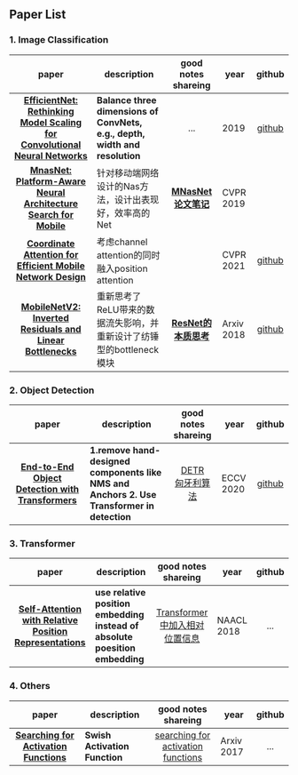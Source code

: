 ## Paper List

### 1. Image Classification

|                            paper                             | description                                                  |                     good notes shareing                      | year      |                           github                            |
| :----------------------------------------------------------: | ------------------------------------------------------------ | :----------------------------------------------------------: | --------- | :---------------------------------------------------------: |
| [__EfficientNet: Rethinking Model Scaling for Convolutional Neural Networks__](https://arxiv.org/abs/1905.11946) | __Balance three dimensions of ConvNets, e.g.,  depth, width and resolution__ |                             ...                              | 2019      | [github](https://github.com/lukemelas/EfficientNet-PyTorch) |
| [__MnasNet: Platform-Aware Neural Architecture Search for Mobile__](https://openaccess.thecvf.com/content_CVPR_2019/papers/Tan_MnasNet_Platform-Aware_Neural_Architecture_Search_for_Mobile_CVPR_2019_paper.pdf) | 针对移动端网络设计的Nas方法，设计出表现好，效率高的Net   | [__MNasNet论文笔记__](https://zhuanlan.zhihu.com/p/103802311) | CVPR 2019 |                                                             |
| [__Coordinate Attention for Efficient Mobile Network Design__](https://arxiv.org/abs/2103.02907) | 考虑channel attention的同时融入position attention            |                                                              | CVPR 2021 |  [github](https://github.com/Andrew-Qibin/CoordAttention)   |
| [__MobileNetV2: Inverted Residuals and Linear Bottlenecks__](https://arxiv.org/abs/1801.04381) | 重新思考了ReLU带来的数据流失影响，并重新设计了纺锤型的bottleneck模块            |           [__ResNet的本质思考__](https://zhuanlan.zhihu.com/p/60668529)   | Arxiv 2018 |  [github](https://github.com/tonylins/pytorch-mobilenet-v2)   |


### 2. Object Detection
|                            paper                             | description                                                  |                     good notes shareing                      | year      |                           github                            |
| :----------------------------------------------------------: | ------------------------------------------------------------ | :----------------------------------------------------------: | --------- | :---------------------------------------------------------: |
| [__End-to-End Object Detection with Transformers__](https://arxiv.org/abs/2005.12872) | __1.remove hand-designed components like NMS and Anchors  2. Use Transformer in detection__ |[DETR](https://xmuxg.xmu.edu.cn/xmu/app/214) <br> [匈牙利算法](https://zhuanlan.zhihu.com/p/96229700)| ECCV 2020| [github](https://github.com/facebookresearch/detr) |

### 3. Transformer
|                            paper                             | description                                                  |                     good notes shareing                      | year      |                           github                            |
| :----------------------------------------------------------: | ------------------------------------------------------------ | :----------------------------------------------------------: | --------- | :---------------------------------------------------------: |
| [__Self-Attention with Relative Position Representations__](https://arxiv.org/abs/1803.02155) | __use relative position embedding instead of absolute poesition embedding__ |[Transformer中加入相对位置信息](https://www.cnblogs.com/d0main/p/10453903.html)| NAACL 2018| ... |

### 4. Others
|                            paper                             | description                                                  |                     good notes shareing                      | year      |                           github                            |
| :----------------------------------------------------------: | ------------------------------------------------------------ | :----------------------------------------------------------: | --------- | :---------------------------------------------------------: |
| [__Searching for Activation Functions__](https://arxiv.org/abs/1710.05941) | __Swish Activation Function__ |[searching for activation functions](https://medium.com/@chia.sheng.chen/6-searching-for-activation-functions-14a3f89b5351)| Arxiv 2017| ... |


